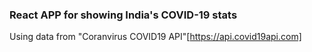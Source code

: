 ### React APP for showing India's COVID-19 stats

Using data from "Coranvirus COVID19 API"[https://api.covid19api.com]
